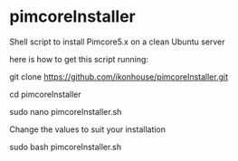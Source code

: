 # pimcoreInstaller
Shell script to install Pimcore5.x on a clean Ubuntu server

here is how to get this script running:

git clone https://github.com/ikonhouse/pimcoreInstaller.git

cd pimcoreInstaller

sudo nano pimcoreInstaller.sh

Change the values to suit your installation

sudo bash pimcoreInstaller.sh


